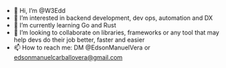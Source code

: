 - 👋 Hi, I’m @W3Edd
- 👀 I’m interested in backend development, dev ops, automation and DX
- 🌱 I’m currently learning Go and Rust
- 💞️ I’m looking to collaborate on libraries, frameworks or any tool that may help devs do their job better, faster and easier
- 📫 How to reach me: DM @EdsonManuelVera or edsonmanuelcarballovera@gmail.com
